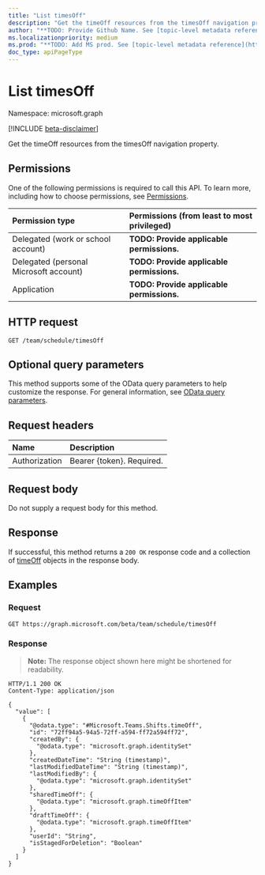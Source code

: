 ```yaml
---
title: "List timesOff"
description: "Get the timeOff resources from the timesOff navigation property."
author: "**TODO: Provide Github Name. See [topic-level metadata reference](https://msgo.azurewebsites.net/add/document/guidelines/metadata.html#topic-level-metadata)**"
ms.localizationpriority: medium
ms.prod: "**TODO: Add MS prod. See [topic-level metadata reference](https://msgo.azurewebsites.net/add/document/guidelines/metadata.html#topic-level-metadata)**"
doc_type: apiPageType
---
```


# List timesOff
Namespace: microsoft.graph

[!INCLUDE [beta-disclaimer](../../includes/beta-disclaimer.md)]

Get the timeOff resources from the timesOff navigation property.

## Permissions
One of the following permissions is required to call this API. To learn more, including how to choose permissions, see [Permissions](/graph/permissions-reference).

|Permission type|Permissions (from least to most privileged)|
|:---|:---|
|Delegated (work or school account)|**TODO: Provide applicable permissions.**|
|Delegated (personal Microsoft account)|**TODO: Provide applicable permissions.**|
|Application|**TODO: Provide applicable permissions.**|

## HTTP request

<!-- {
  "blockType": "ignored"
}
-->
``` http
GET /team/schedule/timesOff
```

## Optional query parameters
This method supports some of the OData query parameters to help customize the response. For general information, see [OData query parameters](/graph/query-parameters).

## Request headers
|Name|Description|
|:---|:---|
|Authorization|Bearer {token}. Required.|

## Request body
Do not supply a request body for this method.

## Response

If successful, this method returns a `200 OK` response code and a collection of [timeOff](../resources/timeoff.md) objects in the response body.

## Examples

### Request
<!-- {
  "blockType": "request",
  "name": "list_timeoff"
}
-->
``` http
GET https://graph.microsoft.com/beta/team/schedule/timesOff
```


### Response
>**Note:** The response object shown here might be shortened for readability.
<!-- {
  "blockType": "response",
  "truncated": true,
  "@odata.type": "Collection(Microsoft.Teams.Shifts.timeOff)"
}
-->
``` http
HTTP/1.1 200 OK
Content-Type: application/json

{
  "value": [
    {
      "@odata.type": "#Microsoft.Teams.Shifts.timeOff",
      "id": "72ff94a5-94a5-72ff-a594-ff72a594ff72",
      "createdBy": {
        "@odata.type": "microsoft.graph.identitySet"
      },
      "createdDateTime": "String (timestamp)",
      "lastModifiedDateTime": "String (timestamp)",
      "lastModifiedBy": {
        "@odata.type": "microsoft.graph.identitySet"
      },
      "sharedTimeOff": {
        "@odata.type": "microsoft.graph.timeOffItem"
      },
      "draftTimeOff": {
        "@odata.type": "microsoft.graph.timeOffItem"
      },
      "userId": "String",
      "isStagedForDeletion": "Boolean"
    }
  ]
}
```

